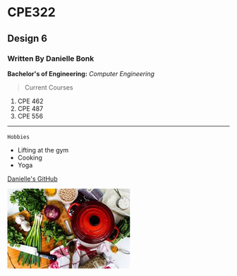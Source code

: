 # CPE322
## Design 6
### Written By Danielle Bonk

**Bachelor's of Engineering:**
*Computer Engineering*

> Current Courses
1. CPE 462
2. CPE 487
3. CPE 556
---
`Hobbies`
- Lifting at the gym
- Cooking
- Yoga

[Danielle's GitHub](https://github.com/daniellebonk04/CPE322/tree/main)

![alt text](cooking.jpg)
